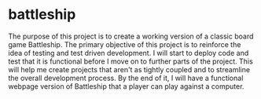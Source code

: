 # battleship

The purpose of this project is to create a working version of a classic board game Battleship. The primary objective of this project is to reinforce the idea of testing and test driven development. I will start to deploy code and test that it is functional before I move on to further parts of the project. This will help me create projects that aren't as tightly coupled and to streamline the overall development process. By the end of it, I will have a functional webpage version of Battleship that a player can play against a computer.
